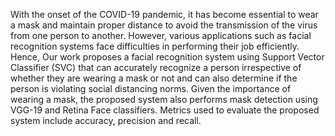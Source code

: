 With the onset of the COVID-19 pandemic, it has become essential to wear a mask and maintain proper distance to avoid the transmission of the virus from one person to another. However, various applications such as facial recognition systems face difficulties in performing their job efficiently. Hence, Our work proposes a facial recognition system using Support Vector Classifier (SVC) that can accurately recognize a person irrespective of whether they are wearing a mask or not and can also determine if the person is violating social distancing norms. Given the importance of wearing a mask, the proposed system also performs mask detection using VGG-19 and Retina Face classifiers. Metrics used to evaluate the proposed system include accuracy, precision and recall. 
